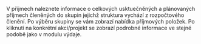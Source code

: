 V příjmech naleznete informace o celkových usktuečněných a plánovaných příjmech členěných do skupin jejichž struktura vychází z rozpočtového členění. Po výběru skupiny se vám zobrazí nabídka příjmových položek. Po kliknutí na konkrétní akci/projekt se zobrazí podrobné informace ve stejné podobě jako v modulu výdaje.

